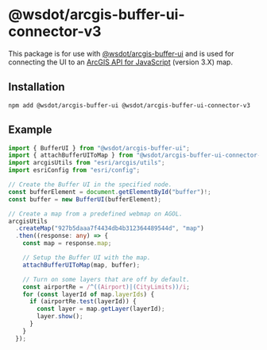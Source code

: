 @wsdot/arcgis-buffer-ui-connector-v3
====================================

This package is for use with [@wsdot/arcgis-buffer-ui] and is used for connecting the UI to an [ArcGIS API for JavaScript] (version 3.X) map.

[@wsdot/arcgis-buffer-ui]:https://www.npmjs.com/package/@wsdot/arcgis-buffer-ui
[ArcGIS API for JavaScript]:https://developers.arcgis.com/javascript/3/

Installation
------------

```console
npm add @wsdot/arcgis-buffer-ui @wsdot/arcgis-buffer-ui-connector-v3
```

Example
-------

```typescript
import { BufferUI } from "@wsdot/arcgis-buffer-ui";
import { attachBufferUIToMap } from "@wsdot/arcgis-buffer-ui-connector-v3";
import arcgisUtils from "esri/arcgis/utils";
import esriConfig from "esri/config";

// Create the Buffer UI in the specified node.
const bufferElement = document.getElementById("buffer")!;
const buffer = new BufferUI(bufferElement);

// Create a map from a predefined webmap on AGOL.
arcgisUtils
  .createMap("927b5daaa7f4434db4b312364489544d", "map")
  .then((response: any) => {
    const map = response.map;

    // Setup the Buffer UI with the map.
    attachBufferUIToMap(map, buffer);

    // Turn on some layers that are off by default.
    const airportRe = /^((Airport)|(CityLimits))/i;
    for (const layerId of map.layerIds) {
      if (airportRe.test(layerId)) {
        const layer = map.getLayer(layerId);
        layer.show();
      }
    }
  });
```